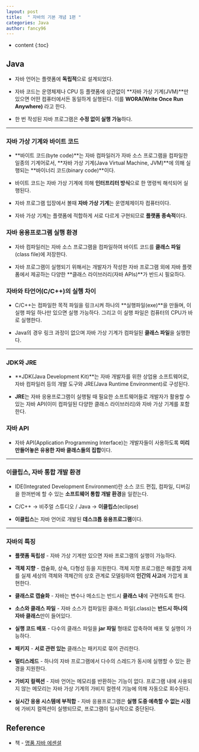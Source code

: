 ```yaml
---
layout: post
title:  " 자바의 기본 개념 1편 "
categories: Java
author: fancy96
---
```

* content
{:toc}

## Java

* 자바 언어는 플랫폼에 **독립적**으로 설계되었다.

* 자바 코드는 운영체제나 CPU 등 플랫폼에 상관없이 **자바 가상 기계(JVM)**만 있으면 어떤 컴퓨터에서든 동일하게 실행된다. 이를 **WORA(Write Once Run Anywhere)** 라고 한다.

* 한 번 작성된 자바 프로그램은 **수정 없이 실행 가능**하다.

---

### 자바 가상 기계와 바이트 코드

* **바이트 코드(byte code)**는 자바 컴파일러가 자바 소스 프로그램을 컴파일한 일종의 기계어로서, **자바 가상 기계(Java Virtual Machine, JVM)**에 의해 실행되는 **바이너리 코드(binary code)**이다.

* 바이트 코드는 자바 가상 기계에 의해 **인터프리터 방식**으로 한 명령씩 해석되어 실행된다.

* 자바 프로그램 입장에서 볼때 **자바 가상 기계**는 운영체제이자 컴퓨터이다.

* 자바 가상 기계는 플랫폼에 적합하게 서로 다르게 구현되므로 **플랫폼 종속적**이다.

### 자바 응용프로그램 실행 환경

* 자바 컴파일러는 자바 소스 프로그램을 컴파일하여 바이트 코드를 **클래스 파일**(class file)에 저장한다.

* 자바 프로그램이 실행되기 위해서는 개발자가 작성한 자바 프로그램 외에 자바 플랫폼에서 제공하는 다양한 **클래스 라이브러리(자바 APIs)**가 반드시 필요하다.

### 자바와 타언어(C/C++)의 실행 차이

* C/C++는 컴파일한 목적 파일을 링크시켜 하나의 **실행파일(exe)**을 만들며, 이 실행 파일 하나만 있으면 실행 가능하다. 그리고 이 실행 파일은 컴퓨터의 CPU가 바로 실행한다.

* Java의 경우 링크 과정이 없으며 자바 가상 기계가 컴파일된 **클래스 파일**을 실행한다.

---

### JDK와 JRE

* **JDK(Java Development Kit)**는 자바 개발자를 위한 상업용 소프트웨어로, 자바 컴파일러 등의 개발 도구와 JRE(Java Runtime Environment)로 구성된다.

* **JRE**는 자바 응용프로그램이 실행될 때 필요한 소프트웨어들로 개발자가 활용할 수 있는 자바 API(이미 컴파일된 다양한 클래스 라이브러리)와 자바 가상 기계를 포함한다.

### 자바 API

* 자바 API(Application Programming Interface)는 개발자들이 사용하도록 **미리 만들어놓은 유용한 자바 클래스들의 집합**이다.

---

### 이클립스, 자바 통합 개발 환경

* IDE(Integrated Development Environment)란 소스 코드 편집, 컴파일, 디버깅을 한꺼번에 할 수 있는 **소프트웨어 통합 개발 환경**을 일컫는다.

* C/C++  → 비주얼 스튜디오 / Java → **이클립스**(eclipse)

* **이클립스**는 자바 언어로 개발된 **데스크톱 응용프로그램**이다.

---

### 자바의 특징

* **플랫폼 독립성** - 자바 가상 기계만 있으면 자바 프로그램의 실행이 가능하다.

* **객체 지향** - 캡슐화, 상속, 다형성 등을 지원한다. 객체 지향 프로그램은 해결할 과제를 실제 세상의 객체와 객체간의 상호 관계로 모델링하여 **인간의 사고**에 가깝게 표현한다.

* **클래스로 캡슐화** - 자바는 변수나 메소드는 반드시 **클래스 내**에 구현하도록 한다.

* **소스와 클래스 파일** - 자바 소스가 컴파일된 클래스 파일(.class)는 **반드시 하나의 자바 클래스**만이 들어있다.

* **실행 코드 배포** - 다수의 클래스 파일을 **jar 파일** 형태로 압축하여 배포 및 실행이 가능하다.

* **패키지** - **서로 관련 있는** 클래스는 패키지로 묶어 관리한다.

* **멀티스레드** - 하나의 자바 프로그램에서 다수의 스레드가 동시에 실행할 수 있는 환경을 지원한다.

* **가비지 컬렉션** - 자바 언어는 메모리를 반환하는 기능이 없다. 프로그램 내에 사용되지 않는 메모리는 자바 가상 기계의 가비지 컬렌셕 기능에 의해 자동으로 회수된다.

* **실시간 응용 시스템에 부적합** - 자바 응용프로그램은 **실행 도중 예측할 수 없는 시점**에 가비지 컬렉션이 실행되므로, 프로그램이 일시적으로 중단된다.

## Reference

* 책 - [명품 자바 에센셜](http://www.yes24.com/Product/Goods/63041975)